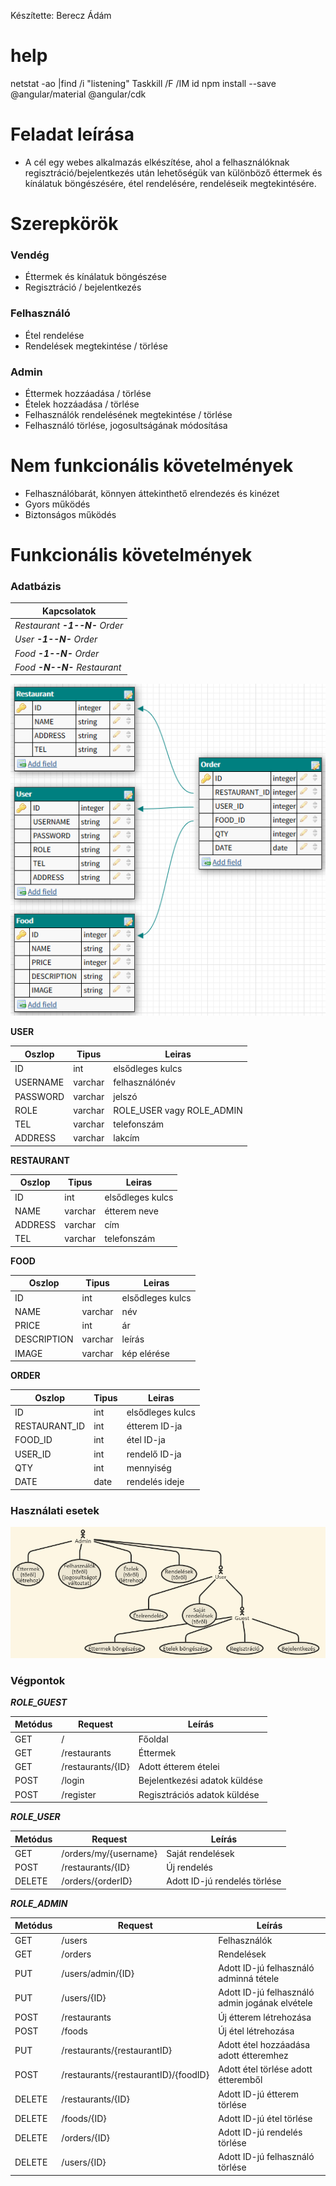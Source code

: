 Készítette: Berecz Ádám
# help
netstat -ao |find /i "listening"
Taskkill /F /IM id
npm install --save @angular/material @angular/cdk
# Feladat leírása
- A cél egy webes alkalmazás elkészítése, ahol a felhasználóknak regisztráció/bejelentkezés után lehetőségük van különböző éttermek és kínálatuk böngészésére, étel rendelésére, rendeléseik megtekintésére.
# Szerepkörök
### Vendég
 - Éttermek és kínálatuk böngészése
 - Regisztráció / bejelentkezés
### Felhasználó
 - Étel rendelése
 - Rendelések megtekintése / törlése
### Admin
 - Éttermek hozzáadása / törlése
 - Ételek hozzáadása / törlése
 - Felhasználók rendelésének megtekintése / törlése
 - Felhasználó törlése, jogosultságának módosítása
# Nem funkcionális követelmények
- Felhasználóbarát, könnyen áttekinthető elrendezés és kinézet
- Gyors működés
- Biztonságos működés
# Funkcionális követelmények
### Adatbázis

| Kapcsolatok |
| ------------- |
| *Restaurant **-1--N-** Order* |
| *User **-1--N-** Order*  |
| *Food **-1--N-** Order* |
| *Food **-N--N-** Restaurant* |

![alt text](https://github.com/Flash97111/alkfejl2/blob/master/img/db.png)

**USER**

| Oszlop | Tipus | Leiras |
| ------------- | ------------- | ------------- |
| ID  | int  | elsődleges kulcs |
| USERNAME  | varchar | felhasználónév |
| PASSWORD  | varchar | jelszó |
| ROLE | varchar | ROLE_USER vagy ROLE_ADMIN |
| TEL | varchar | telefonszám |
| ADDRESS | varchar | lakcím |

**RESTAURANT**

| Oszlop | Tipus | Leiras |
| ------------- | ------------- | ------------- |
| ID  | int  | elsődleges kulcs |
| NAME  | varchar | étterem neve |
| ADDRESS  | varchar | cím |
| TEL  | varchar | telefonszám |

**FOOD**

| Oszlop | Tipus | Leiras |
| ------------- | ------------- | ------------- |
| ID  | int  | elsődleges kulcs |
| NAME | varchar | név |
| PRICE | int | ár |
| DESCRIPTION | varchar | leírás |
| IMAGE | varchar | kép elérése |


**ORDER**

| Oszlop | Tipus | Leiras |
| ------------- | ------------- | ------------- |
| ID  | int  | elsődleges kulcs |
| RESTAURANT_ID  | int | étterem ID-ja |
| FOOD_ID | int | étel ID-ja |
| USER_ID | int | rendelő ID-ja |
| QTY | int | mennyiség |
| DATE | date | rendelés ideje |

### Használati esetek
![alt text](https://github.com/Flash97111/alkfejl2/blob/master/img/usecase.PNG)

### Végpontok
***ROLE_GUEST***

| Metódus | Request | Leírás |
| ------------- | ------------- | ------------- |
| GET  | / | Főoldal |
| GET  | /restaurants | Éttermek |
| GET  | /restaurants/{ID} | Adott étterem ételei |
| POST  | /login | Bejelentkezési adatok küldése |
| POST | /register | Regisztrációs adatok küldése |

***ROLE_USER***

| Metódus | Request | Leírás |
| ------------- | ------------- | ------------- |
| GET  | /orders/my/{username} | Saját rendelések |
| POST  | /restaurants/{ID} | Új rendelés |
| DELETE  | /orders/{orderID} | Adott ID-jú rendelés törlése |

***ROLE_ADMIN***

| Metódus | Request | Leírás |
| ------------- | ------------- | ------------- |
| GET  | /users | Felhasználók |
| GET  | /orders | Rendelések |
| PUT  | /users/admin/{ID} | Adott ID-jú felhasználó adminná tétele |
| PUT  | /users/{ID} | Adott ID-jú felhasználó admin jogának elvétele |
| POST  | /restaurants | Új étterem létrehozása |
| POST  | /foods | Új étel létrehozása |
| PUT  | /restaurants/{restaurantID} | Adott étel hozzáadása adott étteremhez |
| POST  | /restaurants/{restaurantID}/{foodID} | Adott étel törlése adott étteremből |
| DELETE | /restaurants/{ID}  | Adott ID-jú étterem törlése |
| DELETE | /foods/{ID}  | Adott ID-jú étel törlése |
| DELETE | /orders/{ID} | Adott ID-jú rendelés törlése |
| DELETE  | /users/{ID} | Adott ID-jú felhasználó törlése |
